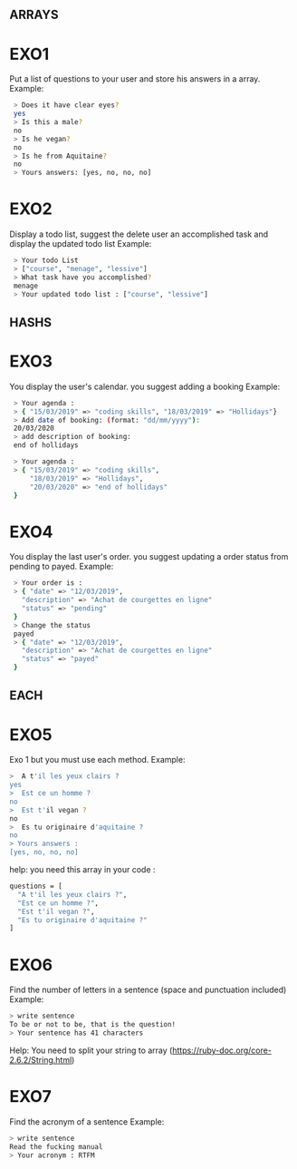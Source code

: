 ## ARRAYS

# EXO1

Put a list of questions to your user and store his answers in a array.
Example:

```bash
 > Does it have clear eyes?
 yes
 > Is this a male?
 no
 > Is he vegan?
 no
 > Is he from Aquitaine?
 no
 > Yours answers: [yes, no, no, no]
```

# EXO2

Display a todo list, suggest the delete user an accomplished task and display the updated todo list
Example:

```bash
 > Your todo List
 > ["course", "menage", "lessive"]
 > What task have you accomplished?
 menage
 > Your updated todo list : ["course", "lessive"]
```

## HASHS

# EXO3

You display the user's calendar. you suggest adding a booking
Example:

```bash
 > Your agenda :
 > { "15/03/2019" => "coding skills", "18/03/2019" => "Hollidays"}
 > Add date of booking: (format: "dd/mm/yyyy"):
 20/03/2020
 > add description of booking:
 end of hollidays

 > Your agenda :
 > { "15/03/2019" => "coding skills",
     "18/03/2019" => "Hollidays",
     "20/03/2020" => "end of hollidays"
 }
```
# EXO4

You display the last user's order. you suggest updating a order status from pending to payed.
Example:

```bash
 > Your order is :
 > { "date" => "12/03/2019",
   "description" => "Achat de courgettes en ligne"
   "status" => "pending"
 }
 > Change the status
 payed
 > { "date" => "12/03/2019",
   "description" => "Achat de courgettes en ligne"
   "status" => "payed"
 }
```

## EACH

# EXO5

Exo 1 but you must use each method.
Example:

```bash
>  A t'il les yeux clairs ?
yes
>  Est ce un homme ?
no
>  Est t'il vegan ?
no
>  Es tu originaire d'aquitaine ?
no
> Yours answers :
[yes, no, no, no]
```

help: you need this array in your code :

```bash
questions = [
  "A t'il les yeux clairs ?",
  "Est ce un homme ?",
  "Est t'il vegan ?",
  "Es tu originaire d'aquitaine ?"
]
```

# EXO6

Find the number of letters in a sentence (space and punctuation included)
Example:

```bash
> write sentence
To be or not to be, that is the question!
> Your sentence has 41 characters
```

Help: You need to split your string to array (https://ruby-doc.org/core-2.6.2/String.html)

# EXO7

Find the acronym of a sentence
Example:

```bash
> write sentence
Read the fucking manual
> Your acronym : RTFM
```

